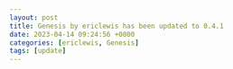 ```yaml
---
layout: post
title: Genesis by ericlewis has been updated to 0.4.1
date: 2023-04-14 09:24:56 +0000
categories: [ericlewis, Genesis]
tags: [update]
---
```



